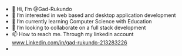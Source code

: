- 👋 Hi, I’m @Gad-Rukundo
- 👀 I’m interested in web based and desktop application development
- 🌱 I’m currently learning Computer Science with Education
- 💞️ I’m looking to collaborate on a full stack development
- 📫 How to reach me. Through my linkedin account www.Linkedin.com/in/gad-rukundo-213283226
- 
  

<!---
Gad-Rukundo/Gad-Rukundo is a ✨ special ✨ repository because its `README.md` (this file) appears on your GitHub profile.
You can click the Preview link to take a look at your changes.
--->
